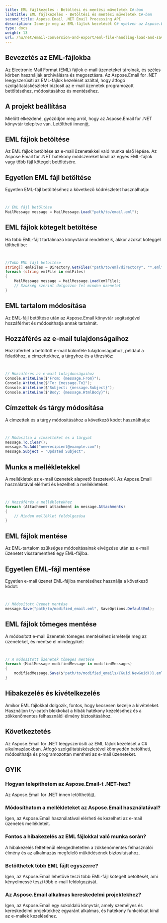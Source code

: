 ```yaml
---
title: EML fájlkezelés - Betöltési és mentési műveletek C#-ban
linktitle: EML fájlkezelés - Betöltési és mentési műveletek C#-ban
second_title: Aspose.Email .NET Email Processing API
description: Ismerje meg az EML-fájlok kezelését C# nyelven az Aspose.Email for .NET használatával. Lépésről lépésre, kódpéldákkal az e-mail üzenetek betöltéséhez, módosításához és mentéséhez.
type: docs
weight: 13
url: /hu/net/email-conversion-and-export/eml-file-handling-load-and-save-operations-in-csharp/
---
```


## Bevezetés az EML-fájlokba

Az Electronic Mail Format (EML) fájlok e-mail üzeneteket tárolnak, és széles körben használják archiválásra és megosztásra. Az Aspose.Email for .NET leegyszerűsíti az EML-fájlok kezelését azáltal, hogy átfogó szolgáltatáskészletet biztosít az e-mail üzenetek programozott betöltéséhez, módosításához és mentéséhez.

## A projekt beállítása

 Mielőtt elkezdené, győződjön meg arról, hogy az Aspose.Email for .NET könyvtár telepítve van. Letöltheti innen[itt](https://releases.aspose.com/email/net).

## EML fájlok betöltése

Az EML fájlok betöltése az e-mail üzenetekkel való munka első lépése. Az Aspose.Email for .NET hatékony módszereket kínál az egyes EML-fájlok vagy több fájl kötegelt betöltésére.

## Egyetlen EML fájl betöltése

Egyetlen EML-fájl betöltéséhez a következő kódrészletet használhatja:

```csharp


// EML fájl betöltése
MailMessage message = MailMessage.Load("path/to/email.eml");
```

## EML fájlok kötegelt betöltése

Ha több EML-fájlt tartalmazó könyvtárral rendelkezik, akkor azokat köteggel töltheti be:

```csharp


//Több EML fájl betöltése
string[] emlFiles = Directory.GetFiles("path/to/eml/directory", "*.eml");
foreach (string emlFile in emlFiles)
{
    MailMessage message = MailMessage.Load(emlFile);
    // Szükség szerint dolgozzon fel minden üzenetet
}
```

## EML tartalom módosítása

Az EML-fájl betöltése után az Aspose.Email könyvtár segítségével hozzáférhet és módosíthatja annak tartalmát.

## Hozzáférés az e-mail tulajdonságaihoz

Hozzáférhet a betöltött e-mail különféle tulajdonságaihoz, például a feladóhoz, a címzettekhez, a tárgyhoz és a törzshöz:

```csharp


// Hozzáférés az e-mail tulajdonságaihoz
Console.WriteLine($"From: {message.From}");
Console.WriteLine($"To: {message.To}");
Console.WriteLine($"Subject: {message.Subject}");
Console.WriteLine($"Body: {message.HtmlBody}");
```

## Címzettek és tárgy módosítása

A címzettek és a tárgy módosításához a következő kódot használhatja:

```csharp


// Módosítsa a címzetteket és a tárgyat
message.To.Clear();
message.To.Add("newrecipient@example.com");
message.Subject = "Updated Subject";
```

## Munka a mellékletekkel

A mellékletek az e-mail üzenetek alapvető összetevői. Az Aspose.Email használatával elérheti és kezelheti a mellékleteket:

```csharp


// Hozzáférés a mellékletekhez
foreach (Attachment attachment in message.Attachments)
{
    // Minden melléklet feldolgozása
}
```

## EML fájlok mentése

Az EML-tartalom szükséges módosításainak elvégzése után az e-mail üzenetet visszamentheti egy EML-fájlba.

## Egyetlen EML-fájl mentése

Egyetlen e-mail üzenet EML-fájlba mentéséhez használja a következő kódot:

```csharp


// Módosított üzenet mentése
message.Save("path/to/modified_email.eml", SaveOptions.DefaultEml);
```

## EML fájlok tömeges mentése

A módosított e-mail üzenetek tömeges mentéséhez ismételje meg az üzeneteket, és mentse el mindegyiket:

```csharp


// A módosított üzenetek tömeges mentése
foreach (MailMessage modifiedMessage in modifiedMessages)
{
    modifiedMessage.Save($"path/to/modified_emails/{Guid.NewGuid()}.eml", SaveOptions.DefaultEml);
}
```

## Hibakezelés és kivételkezelés

Amikor EML fájlokkal dolgozik, fontos, hogy kecsesen kezelje a kivételeket. Használjon try-catch blokkokat a hibák hatékony kezeléséhez és a zökkenőmentes felhasználói élmény biztosításához.

## Következtetés

Az Aspose.Email for .NET leegyszerűsíti az EML fájlok kezelését a C# alkalmazásokban. Átfogó szolgáltatáskészletével könnyedén betöltheti, módosíthatja és programozottan mentheti az e-mail üzeneteket.

## GYIK

### Hogyan telepíthetem az Aspose.Email-t .NET-hez?

 Az Aspose.Email for .NET innen letölthető[itt](https://releases.aspose.com/email/net).

### Módosíthatom a mellékleteket az Aspose.Email használatával?

Igen, az Aspose.Email használatával elérheti és kezelheti az e-mail üzenetek mellékleteit.

### Fontos a hibakezelés az EML fájlokkal való munka során?

A hibakezelés feltétlenül elengedhetetlen a zökkenőmentes felhasználói élmény és az alkalmazás megfelelő működésének biztosításához.

### Betölthetek több EML fájlt egyszerre?

Igen, az Aspose.Email lehetővé teszi több EML-fájl kötegelt betöltését, ami kényelmessé teszi több e-mail feldolgozását.

### Az Aspose.Email alkalmas kereskedelmi projektekhez?

Igen, az Aspose.Email egy sokoldalú könyvtár, amely személyes és kereskedelmi projektekhez egyaránt alkalmas, és hatékony funkciókat kínál az e-mailek kezeléséhez.